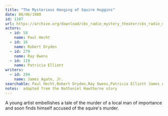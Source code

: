 ```yaml
---
title: "The Mysterious Hanging of Squire Huggins"
date: 08/06/1980
id: 1107
url: https://archive.org/download/cbs_radio_mystery_theater/cbs_radio_mystery_theater-1101-1150.zip/cbs_radio_mystery_theater-1101-1150%2Fcbsrmt_1107_the_mysterious_hanging_of_squire_huggins.mp3
actors:  
  - id: 58
    name: Paul Hecht  
  - id: 16
    name: Robert Dryden  
  - id: 279
    name: Ray Owens  
  - id: 119
    name: Patricia Elliott
writers:  
  - id: 294
    name: James Agate, Jr.
searchable: Paul Hecht,Robert Dryden,Ray Owens,Patricia Elliott James Agate, Jr.
notes:  adapted from the Nathaniel Hawthorne story
---
```

A young artist embellishes a tale of the murder of a local man of importance and soon finds himself accused of the squire's murder.